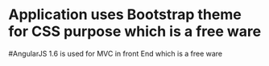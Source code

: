 # Application uses Bootstrap theme for CSS purpose which is a free ware
#AngularJS 1.6 is used for MVC in front End which is a free ware
